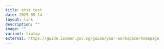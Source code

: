```yaml
---
title: etst test
date: 2025-05-14
layout: link
description: ""
image: ""
variant: tiptap
external: https://guide.isomer.gov.sg/guide/your-workspace/homepage
---
```

